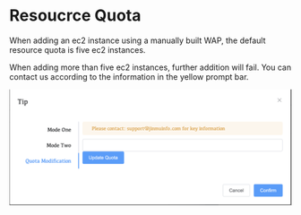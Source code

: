 # Resoucrce Quota

When adding an ec2 instance using a manually built WAP, the default resource quota is five ec2 instances.

When adding more than five ec2 instances, further addition will fail. You can contact us according to the information in the yellow prompt bar.

![image-20240701161808133](../../../images/whalealPlatFormImages/04-CreateDeployment/resourcequote.png)
